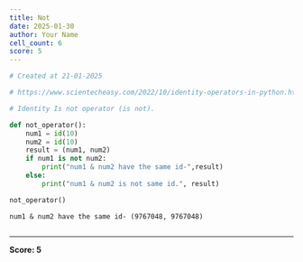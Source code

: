 ```yaml
---
title: Not
date: 2025-01-30
author: Your Name
cell_count: 6
score: 5
---
```


```python
# Created at 21-01-2025
```


```python
# https://www.scientecheasy.com/2022/10/identity-operators-in-python.html/
```


```python
# Identity Is not operator (is not).
```


```python
def not_operator():
    num1 = id(10)
    num2 = id(10)
    result = (num1, num2)
    if num1 is not num2:
        print("num1 & num2 have the same id-",result)
    else:
        print("num1 & num2 is not same id.", result)
```


```python
not_operator()
```

    num1 & num2 have the same id- (9767048, 9767048)



```python

```


---
**Score: 5**
